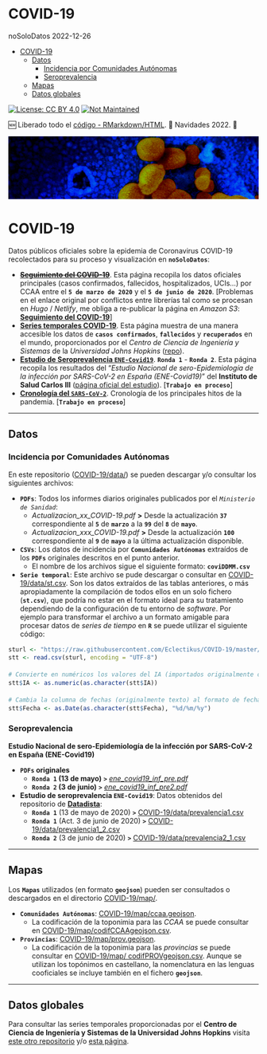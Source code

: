 COVID-19
================
noSoloDatos
2022-12-26

- <a href="#covid-19" id="toc-covid-19">COVID-19</a>
  - <a href="#datos" id="toc-datos">Datos</a>
    - <a href="#incidencia-por-comunidades-autónomas"
      id="toc-incidencia-por-comunidades-autónomas">Incidencia por Comunidades
      Autónomas</a>
    - <a href="#seroprevalencia" id="toc-seroprevalencia">Seroprevalencia</a>
  - <a href="#mapas" id="toc-mapas">Mapas</a>
  - <a href="#datos-globales" id="toc-datos-globales">Datos globales</a>

[![License: CC BY
4.0](https://img.shields.io/badge/License-CC%20BY%204.0-lightgrey.svg)](https://creativecommons.org/licenses/by/4.0/deed.es%20target=%22_blank%22)
[![Not
Maintained](https://img.shields.io/badge/Maintenance%20Level-Not%20Maintained-yellow.svg)](https://gist.github.com/cheerfulstoic/d107229326a01ff0f333a1d3476e068d)

:new: Liberado todo el [código -
RMarkdown/HTML](https://github.com/Eclectikus/COVID-19/tree/master/code).
:christmas_tree: Navidades 2022. :christmas_tree:

![2019_nCoV](https://github.com/Eclectikus/COVID-19/blob/master/img/2019_nCoV600x.png "2019_nCoV")

# COVID-19

Datos públicos oficiales sobre la epidemia de Coronavirus COVID-19
recolectados para su proceso y visualización en **`noSoloDatos`**:

- <s>[**Seguimiento del
  COVID-19**](https://nosolodatos.netlify.com/es/covid19/coronavirus)</s>.
  Esta página recopila los datos oficiales principales (casos
  confirmados, fallecidos, hospitalizados, UCIs…) por CCAA entre el
  **`5 de marzo de 2020`** y el **`5 de junio de 2020`**. \[Problemas en
  el enlace original por conflictos entre librerías tal como se procesan
  en *Hugo* / *Netlify*, me obliga a re-publicar la página en *Amazon
  S3*: [**Seguimiento del
  COVID-19**](https://nosolodatos.page.link/covid19)\]
- [**Series temporales
  COVID-19**](https://eclectikus.github.io/jhutimeseries/). Esta página
  muestra de una manera accesible los datos de **`casos confirmados`**,
  **`fallecidos`** y **`recuperados`** en el mundo, proporcionados por
  el *Centro de Ciencia de Ingeniería y Sistemas* de la *Universidad
  Johns Hopkins* ([repo](https://github.com/CSSEGISandData/COVID-19)).
- [**Estudio de Seroprevalencia
  `ENE-Covid19`**](https://nosolodatos.netlify.app/es/covid19/seroprev).
  **`Ronda 1`** - **`Ronda 2`**. Esta página recopila los resultados del
  “*Estudio Nacional de sero-Epidemiología de la infección por
  SARS-CoV-2 en España (ENE-Covid19)*” del **Instituto de Salud Carlos
  III** ([página oficial del
  estudio](https://portalcne.isciii.es/enecovid19/)).
  \[**`Trabajo en proceso`**\]
- [**Cronología del
  `SARS-CoV-2`**](https://nosolodatos.netlify.app/es/covid19/crono).
  Cronología de los principales hitos de la pandemia.
  \[**`Trabajo en proceso`**\]

------------------------------------------------------------------------

## Datos

### Incidencia por Comunidades Autónomas

En este repositorio
([COVID-19/data/](https://github.com/Eclectikus/COVID-19/tree/master/data))
se pueden descargar y/o consultar los siguientes archivos:

- **`PDFs`**: Todos los informes diarios originales publicados por el
  *`Ministerio de Sanidad`*:
  - *Actualizacion_xx_COVID-19.pdf* **\>** Desde la actualización
    **`37`** correspondiente al **`5`** de **`marzo`** a la **`99`** del
    **`8`** de **`mayo`**.
  - *Actualizacion_xxx_COVID-19.pdf* **\>** Desde la actualización
    **`100`** correspondiente al **`9`** de **`mayo`** a la última
    actualización disponible.
- **`CSVs`**: Los datos de incidencia por **`Comunidades Autónomas`**
  extraídos de los **`PDFs`** originales descritos en el punto anterior.
  - El nombre de los archivos sigue el siguiente formato:
    **`coviDDMM.csv`**
- **`Serie temporal`**: Este archivo se pude descargar o consultar en
  [COVID-19/data/st.csv](https://github.com/Eclectikus/COVID-19/blob/master/data/st.csv).
  Son los datos extraídos de las tablas anteriores, o más apropiadamente
  la compilación de todos ellos en un solo fichero (**`st.csv`**), que
  podría no estar en el formato ideal para su tratamiento dependiendo de
  la configuración de tu entorno de *software*. Por ejemplo para
  transformar el archivo a un formato amigable para procesar datos de
  *series de tiempo* en **`R`** se puede utilizar el siguiente código:

``` r
sturl <- "https://raw.githubusercontent.com/Eclectikus/COVID-19/master/data/st.csv"
stt <- read.csv(sturl, encoding = "UTF-8")

# Convierte en numéricos los valores del IA (importados originalmente como texto):
stt$IA <- as.numeric(as.character(stt$IA))

# Cambia la columna de fechas (originalmente texto) al formato de fecha utilizado por R:
stt$Fecha <- as.Date(as.character(stt$Fecha), "%d/%m/%y")
```

### Seroprevalencia

**Estudio Nacional de sero-Epidemiología de la infección por SARS-CoV-2
en España (ENE-Covid19)**

- **`PDFs` originales**
  - **`Ronda 1` (13 de mayo)** **`>`**
    [*ene_covid19_inf_pre.pdf*](https://github.com/Eclectikus/COVID-19/blob/master/data/ene_covid19_inf_pre.pdf)
  - **`Ronda 2` (3 de junio)** **`>`**
    [*ene_covid19_inf_pre2.pdf*](https://github.com/Eclectikus/COVID-19/blob/master/data/ene_covid19_inf_pre2.pdf)
- **Estudio de seroprevalencia `ENE-Covid19`**: Datos obtenidos del
  repositorio de
  [**Datadista**](https://github.com/datadista/datasets/tree/master/COVID%2019):
  - **`Ronda 1`** (13 de mayo de 2020) **`>`**
    [COVID-19/data/prevalencia1.csv](https://github.com/Eclectikus/COVID-19/blob/master/data/prevalencia1.csv)
  - **`Ronda 1`** (Act. 3 de junio de 2020) **`>`**
    [COVID-19/data/prevalencia1_2.csv](https://github.com/Eclectikus/COVID-19/blob/master/data/prevalencia1_2.csv)
  - **`Ronda 2`** (3 de junio de 2020) **`>`**
    [COVID-19/data/prevalencia2_1.csv](https://github.com/Eclectikus/COVID-19/blob/master/data/prevalencia2_1.csv)

------------------------------------------------------------------------

## Mapas

Los **`Mapas`** utilizados (en formato **`geojson`**) pueden ser
consultados o descargados en el directorio
[COVID-19/map/](https://github.com/Eclectikus/COVID-19/tree/master/map).

- **`Comunidades Autónomas`**:
  [COVID-19/map/ccaa.geojson](https://github.com/Eclectikus/COVID-19/blob/master/map/ccaa.geojson).
  - La codificación de la toponimia para las *CCAA* se puede consultar
    en
    [COVID-19/map/codifCCAAgeojson.csv](https://github.com/Eclectikus/COVID-19/blob/master/map/codifCCAAgeojson.csv).
- **`Provincias`**:
  [COVID-19/map/prov.geojson](https://github.com/Eclectikus/COVID-19/blob/master/map/prov.geojson).
  - La codificación de la toponimia para las *provincias* se puede
    consultar en [COVID-19/map/
    codifPROVgeojson.csv](https://github.com/Eclectikus/COVID-19/blob/master/map/codifPROVgeojson.csv).
    Aunque se utilizan los topónimos en castellano, la nomenclatura en
    las lenguas cooficiales se incluye también en el fichero
    **`geojson`**.

------------------------------------------------------------------------

## Datos globales

Para consultar las series temporales proporcionadas por el **Centro de
Ciencia de Ingeniería y Sistemas de la Universidad Johns Hopkins**
visita [este otro
repositorio](https://github.com/Eclectikus/jhutimeseries) y/o [esta
página](https://eclectikus.github.io/jhutimeseries/).
